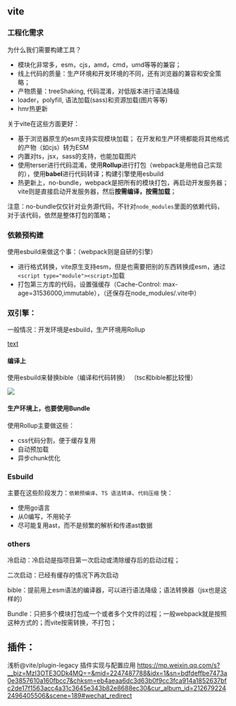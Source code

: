 
## vite

### 工程化需求

为什么我们需要构建工具？

- 模块化非常多，esm，cjs，amd，cmd，umd等等的兼容；
- 线上代码的质量：生产环境和开发环境的不同，还有浏览器的兼容和安全策略；
- 产物质量：treeShaking, 代码混淆，对低版本进行语法降级
- loader，polyfill, 语法加载(sass)和资源加载(图片等等)
- hmr热更新

关于vite在这些方面更好：
- 基于浏览器原生的esm支持实现模块加载； 在开发和生产环境都能将其他格式的产物（如cjs）转为ESM
- 内置对ts，jsx，sass的支持，也能加载图片
- 使用terser进行代码混淆，使用**Rollup**进行打包（webpack是用他自己实现的），使用**babel**进行代码转译；构建引擎使用esbuild
- 热更新上，no-bundle，webpack是把所有的模块打包，再启动开发服务器；vite则是直接启动开发服务器，然后**按需编译，按需加载**；

注意：no-bundle仅仅针对业务源代码，不针对`node_modules`里面的依赖代码，对于该代码，依然是整体打包的策略；

### 依赖预构建
使用esbuild来做这个事：（webpack则是自研的引擎）
- 进行格式转换，vite原生支持esm，但是也需要把别的东西转换成esm，通过``<script type="module"><script>``加载
- 打包第三方库的代码，设置强缓存（Cache-Control: max-age=31536000,immutable），（还保存在node_modules/.vite中）


### 双引擎：

一般情况：开发环境是esbuild，生产环境用Rollup

[text](https://p3-juejin.byteimg.com/tos-cn-i-k3u1fbpfcp/02910cd2c6894bcdb3a9e0fc9e59f4c2~tplv-k3u1fbpfcp-watermark.image?)


#### 编译上

使用esbuild来替换bible（编译和代码转换）
（tsc和bible都比较慢）

![](https://p3-juejin.byteimg.com/tos-cn-i-k3u1fbpfcp/e31ab3a305b54a509471db143d531a10~tplv-k3u1fbpfcp-zoom-1.image)

#### 生产环境上，也要使用Bundle
使用Rollup主要做这些：
- css代码分割，便于缓存复用
- 自动预加载
- 异步chunk优化

### Esbuild
主要在这些阶段发力：`依赖预编译`、`TS 语法转译`、`代码压缩`
快：
- 使用go语言
- 从0编写，不用轮子
- 尽可能复用ast，而不是频繁的解析和传递ast数据


### others

冷启动：冷启动是指项目第一次启动或清除缓存后的启动过程；

二次启动：已经有缓存的情况下再次启动

bible：提前用上esm语法的编译器，可以进行语法降级；语法转换器（jsx也是这样的）

Bundle：只把多个模块打包成一个或者多个文件的过程；一般webpack就是按照这种方式的；而vite按需转换，不打包；



## 插件：
浅析@vite/plugin-legacy 插件实现与配置应用
<https://mp.weixin.qq.com/s?__biz=MzI3OTE3ODk4MQ==&mid=2247487788&idx=1&sn=bdfdeffbe7473a0e3857610a160fbcc7&chksm=eb4aeaa6dc3d63b0f9cc3fca914a1852637bfc2de17f1563acc4a31c3645e343b82e8688ec30&cur_album_id=2126792242496405506&scene=189#wechat_redirect>